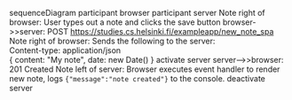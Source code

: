 sequenceDiagram
    participant browser
    participant server
    Note right of browser: User types out a note and clicks the save button
    browser->>server: POST https://studies.cs.helsinki.fi/exampleapp/new_note_spa
    Note right of browser: Sends the following to the server:  <br>Content-type: application/json <br>{ content: "My note", date: new Date() }
    activate server
    server-->>browser: 201 Created
    Note left of server: Browser executes event handler to render new note, logs `{"message":"note created"}` to the console.
    deactivate server
